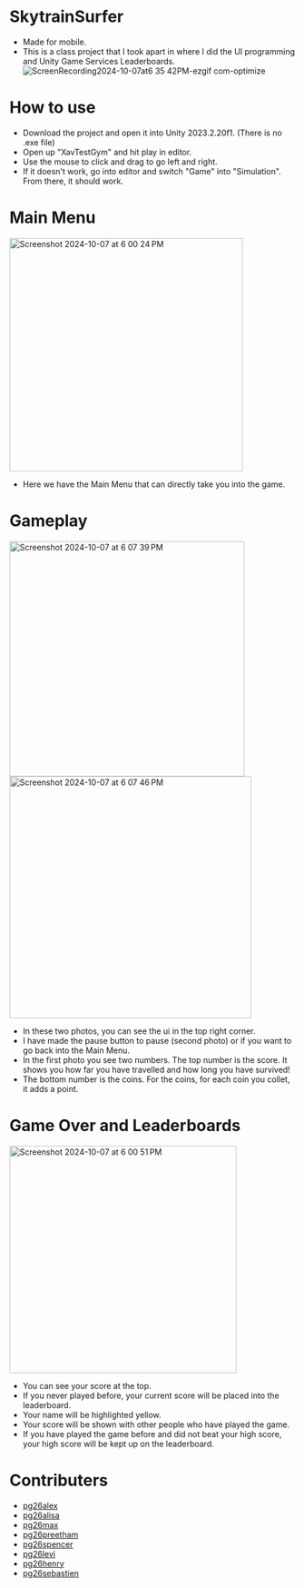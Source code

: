 # SkytrainSurfer
- Made for mobile.
- This is a class project that I took apart in where I did the UI programming and Unity Game Services Leaderboards.
![ScreenRecording2024-10-07at6 35 42PM-ezgif com-optimize](https://github.com/user-attachments/assets/c0912b75-0b5d-4145-a60d-0d5a881c7670)

# How to use
- Download the project and open it into Unity 2023.2.20f1. (There is no .exe file)  
- Open up "XavTestGym" and hit play in editor.
- Use the mouse to click and drag to go left and right.
- If it doesn't work, go into editor and switch "Game" into "Simulation". From there, it should work.

# Main Menu
<img width="411" alt="Screenshot 2024-10-07 at 6 00 24 PM" src="https://github.com/user-attachments/assets/4123f777-a000-4967-865c-e4168b32dae1">  

- Here we have the Main Menu that can directly take you into the game.

# Gameplay
<img width="414" alt="Screenshot 2024-10-07 at 6 07 39 PM" src="https://github.com/user-attachments/assets/639c6d84-18ad-4009-839a-fb26dcbb8b90">
<img width="426" alt="Screenshot 2024-10-07 at 6 07 46 PM" src="https://github.com/user-attachments/assets/ac989068-00bb-4761-91e2-29f34d27e59e">  

- In these two photos, you can see the ui in the top right corner.
- I have made the pause button to pause (second photo) or if you want to go back into the Main Menu.  
- In the first photo you see two numbers. The top number is the score. It shows you how far you have travelled and
how long you have survived!  
- The bottom number is the coins. For the coins, for each coin you collet, it adds a point.  


# Game Over and Leaderboards
<img width="400" alt="Screenshot 2024-10-07 at 6 00 51 PM" src="https://github.com/user-attachments/assets/0fb1feae-173d-4ef9-9d32-db99c2e6f8c0">  

- You can see your score at the top.
- If you never played before, your current score will be placed into the leaderboard.
- Your name will be highlighted yellow.
- Your score will be shown with other people who have played the game.
- If you have played the game before and did not beat your high score, your high score will be kept up on the leaderboard.

# Contributers
- [pg26alex](https://github.com/PG26AlexG)
- [pg26alisa](https://github.com/PG26Alisa)
- [pg26max](https://github.com/maxgreenkirby)
- [pg26preetham](https://github.com/PG26Preetham)
- [pg26spencer](https://github.com/pg26spencer)
- [pg26levi](https://github.com/pg26levi)
- [pg26henry](https://github.com/PG26HenryWilliams)
- [pg26sebastien](https://github.com/SzK14)
